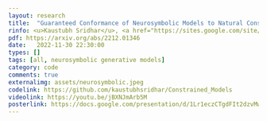 ```yaml
---
layout: research
title:  "Guaranteed Conformance of Neurosymbolic Models to Natural Constraints."
rinfo: <u>Kaustubh Sridhar</u>, <a href="https://sites.google.com/site/duttasouradeep39/">Souradeep Dutta</a>, <a href="https://www.seas.upenn.edu/~weimerj/research.html">James Weimer</a>, <a href="https://www.cis.upenn.edu/~lee/home/index.shtml">Insup Lee</a>. <ul>➥ICLR 2023 Workshop on Neurosymbolic Generative Models.<br>➥Learning for Dynamics and Control (L4DC) Conference 2023.<br>➥Invited Talk at Johns Hopkins University.</ul> 
pdf: https://arxiv.org/abs/2212.01346
date:   2022-11-30 22:30:00
types: []
tags: [all, neurosymbolic generative models]
category: code
comments: true
externalimg: assets/neurosymbolic.jpeg
codelink: https://github.com/kaustubhsridhar/Constrained_Models
videolink: https://youtu.be/jBXNJmArb5M
posterlink: https://docs.google.com/presentation/d/1Lr1eczCTgdFIt2dzvMwRG7SQwPO0PpAX/edit?usp=sharing&ouid=116779056433539742394&rtpof=true&sd=true
---
```

